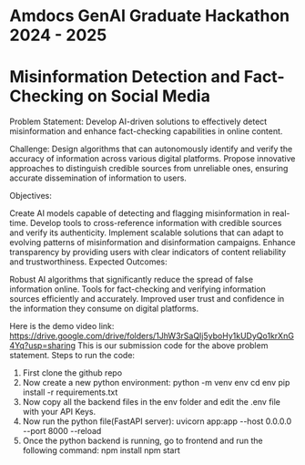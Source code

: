 # Amdocs GenAI Graduate Hackathon 2024 - 2025 
# Misinformation Detection and Fact-Checking on Social Media
Problem Statement: Develop AI-driven solutions to effectively detect misinformation and enhance fact-checking capabilities in online content.

Challenge: Design algorithms that can autonomously identify and verify the accuracy of information across various digital platforms. Propose innovative approaches to distinguish credible sources from unreliable ones, ensuring accurate dissemination of information to users.

Objectives:

Create AI models capable of detecting and flagging misinformation in real-time.
Develop tools to cross-reference information with credible sources and verify its authenticity.
Implement scalable solutions that can adapt to evolving patterns of misinformation and disinformation campaigns.
Enhance transparency by providing users with clear indicators of content reliability and trustworthiness.
Expected Outcomes:

Robust AI algorithms that significantly reduce the spread of false information online.
Tools for fact-checking and verifying information sources efficiently and accurately.
Improved user trust and confidence in the information they consume on digital platforms.

Here is the demo video link: https://drive.google.com/drive/folders/1JhW3rSaQIj5yboHy1kUDyQo1krXnG4Yq?usp=sharing
This is our submission code for the above problem statement.
Steps to run the code:
1. First clone the github repo
2. Now create a new python environment:
    python -m venv env
    cd env
    pip install -r requirements.txt
3. Now copy all the backend files in the env folder and edit the .env file with your API Keys.
4. Now run the python file(FastAPI server):
    uvicorn app:app --host 0.0.0.0 --port 8000 --reload
5. Once the python backend is running, go to frontend and run the following command:
    npm install
    npm start



